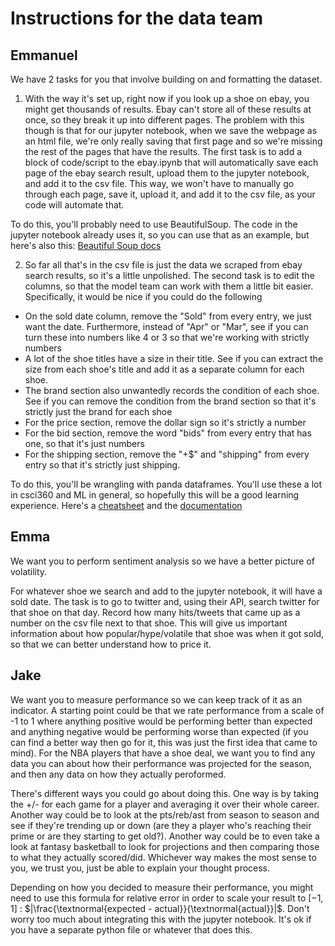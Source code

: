 # Instructions for the data team

## Emmanuel
We have 2 tasks for you that involve building on and formatting the dataset. 

1. With the way it's set up, right now if you look up a shoe on ebay, you might get thousands of results. Ebay can't store all of these results at once, so they break it up into different pages. The problem with this though is that for our jupyter notebook, when we save the webpage as an html file, we're only really saving that first page and so we're missing the rest of the pages that have the results. The first task is to add a block of code/script to the ebay.ipynb that will automatically save each page of the ebay search result, upload them to the jupyter notebook, and add it to the csv file. This way, we won't have to manually go through each page, save it, upload it, and add it to the csv file, as your code will automate that.

To do this, you'll probably need to use BeautifulSoup. The code in the jupyter notebook already uses it, so you can use that as an example, but here's also this: [Beautiful Soup docs](https://beautiful-soup-4.readthedocs.io/en/latest/)

2. So far all that's in the csv file is just the data we scraped from ebay search results, so it's a little unpolished. The second task is to edit the columns, so that the model team can work with them a little bit easier. Specifically, it would be nice if you could do the following
* On the sold date column, remove the "Sold" from every entry, we just want the date. Furthermore, instead of "Apr" or "Mar", see if you can turn these into numbers like 4 or 3 so that we're working with strictly numbers
* A lot of the shoe titles have a size in their title. See if you can extract the size from each shoe's title and add it as a separate column for each shoe.
* The brand section also unwantedly records the condition of each shoe. See if you can remove the condition from the brand section so that it's strictly just the brand for each shoe
* For the price section, remove the dollar sign so it's strictly a number
* For the bid section, remove the word "bids" from every entry that has one, so that it's just numbers
* For the shipping section, remove the "+$" and "shipping" from every entry so that it's strictly just shipping.

To do this, you'll be wrangling with panda dataframes. You'll use these a lot in csci360 and ML in general, so hopefully this will be a good learning experience. Here's a [cheatsheet](https://www.educative.io/blog/pandas-cheat-sheet) and the [documentation](https://pandas.pydata.org/docs/reference/api/pandas.DataFrame.html)

## Emma
We want you to perform sentiment analysis so we have a better picture of volatility.

For whatever shoe we search and add to the jupyter notebook, it will have a sold date. The task is to go to twitter and, using their API, search twitter for that shoe on that day. Record how many hits/tweets that came up as a number on the csv file next to that shoe. This will give us important information about how popular/hype/volatile that shoe was when it got sold, so that we can better understand how to price it.

## Jake

We want you to measure performance so we can keep track of it as an indicator. A starting point could be that we rate performance from a scale of -1 to 1 where anything positive would be performing better than expected and anything negative would be performing worse than expected (if you can find a better way then go for it, this was just the first idea that came to mind). For the NBA players that have a shoe deal, we want you to find any data you can about how their performance was projected for the season, and then any data on how they actually peroformed. 

There's different ways you could go about doing this. One way is by taking the +/- for each game for a player and averaging it over their whole career. Another way could be to look at the pts/reb/ast from season to season and see if they're trending up or down (are they a player who's reaching their prime or are they starting to get old?). Another way could be to even take a look at fantasy basketball to look for projections and then comparing those to what they actually scored/did. Whichever way makes the most sense to you, we trust you, just be able to explain your thought process.

Depending on how you decided to measure their performance, you might need to use this formula for relative error in order to scale your result to $[-1,1]$ : $|\frac{\textnormal{expected - actual}}{\textnormal{actual}}|$. Don't worry too much about integrating this with the jupyter notebook. It's ok if you have a separate python file or whatever that does this.
